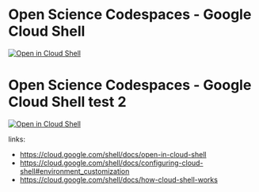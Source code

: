 # Open Science Codespaces - Google Cloud Shell
[![Open in Cloud Shell](https://gstatic.com/cloudssh/images/open-btn.svg)](https://shell.cloud.google.com/cloudshell/editor?cloudshell_git_repo=https://github.com/MichaelAkridge-NOAA/Open-Science-Codespaces.git&cloudshell_git_branch=google-cloud&cloudshell_workspace=google-cloud-shell)

# Open Science Codespaces - Google Cloud Shell test 2
[![Open in Cloud Shell](https://gstatic.com/cloudssh/images/open-btn.svg)](https://shell.cloud.google.com/cloudshell/editor?cloudshell_git_repo=https://github.com/MichaelAkridge-NOAA/Open-Science-Codespaces.git&cloudshell_git_branch=google-cloud&cloudshell_workspace=google-cloud-shell&force_new_clone=false)

links:
- https://cloud.google.com/shell/docs/open-in-cloud-shell
- https://cloud.google.com/shell/docs/configuring-cloud-shell#environment_customization
- https://cloud.google.com/shell/docs/how-cloud-shell-works
